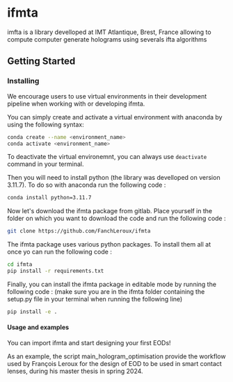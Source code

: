 # ifmta

imfta is a library develloped at IMT Atlantique, Brest, France allowing to compute computer generate holograms using severals ifta algorithms 

## Getting Started

### Installing

We encourage users to use virtual environments in their development pipeline when working with or developing ifmta.

You can simply create and activate a virtual environment with anaconda by using the following syntax:

```bash
conda create --name <environment_name>
conda activate <environment_name>
```

To deactivate the virtual environemnt, you can always use `deactivate` command in your terminal.

Then you will need to install python (the library was develloped on version 3.11.7). 
To do so with anaconda run the following code :

```bash
conda install python=3.11.7
```

Now let's download the ifmta package from gitlab. Place yourself in the folder on which you want to download the code 
and run the following code :

```bash
git clone https://github.com/FanchLeroux/ifmta
```

The ifmta package uses various python packages. To install them all at once yo can run the following code :

```bash
cd ifmta
pip install -r requirements.txt
```

Finally, you can install the ifmta package in editable mode by running the following code :
(make sure you are in the ifmta folder containing the setup.py file in your terminal when running the following line)

```bash
pip install -e .
```

#### Usage and examples

You can import ifmta and start designing your first EODs!

As an example, the script main_hologram_optimisation provide the workflow used by François Leroux for the design of EOD to be used in smart contact lenses, during his master thesis in spring 2024.


